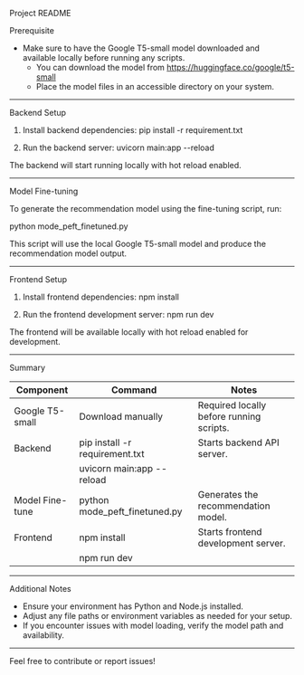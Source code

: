 Project README

Prerequisite

- Make sure to have the Google T5-small model downloaded and available locally before running any scripts.
  - You can download the model from https://huggingface.co/google/t5-small
  - Place the model files in an accessible directory on your system.

---

Backend Setup

1. Install backend dependencies:
   pip install -r requirement.txt

2. Run the backend server:
   uvicorn main:app --reload

The backend will start running locally with hot reload enabled.

---

Model Fine-tuning

To generate the recommendation model using the fine-tuning script, run:

   python mode_peft_finetuned.py

This script will use the local Google T5-small model and produce the recommendation model output.

---

Frontend Setup

1. Install frontend dependencies:
   npm install

2. Run the frontend development server:
   npm run dev

The frontend will be available locally with hot reload enabled for development.

---

Summary

Component          | Command                              | Notes
-------------------|--------------------------------------|----------------------------------------
Google T5-small    | Download manually                    | Required locally before running scripts.
Backend            | pip install -r requirement.txt       | Starts backend API server.
                                                          | uvicorn main:app --reload
Model Fine-tune    | python mode_peft_finetuned.py        | Generates the recommendation model.
Frontend           | npm install                          | Starts frontend development server.
                   | npm run dev                          |

---

Additional Notes

- Ensure your environment has Python and Node.js installed.
- Adjust any file paths or environment variables as needed for your setup.
- If you encounter issues with model loading, verify the model path and availability.

---

Feel free to contribute or report issues!
